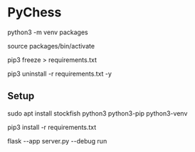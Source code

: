 # PyChess

python3 -m venv packages

source packages/bin/activate

pip3 freeze > requirements.txt

pip3 uninstall -r requirements.txt -y


## Setup
sudo apt install stockfish python3 python3-pip python3-venv

pip3 install -r requirements.txt

flask --app server.py --debug run

